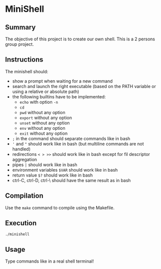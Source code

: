 # MiniShell
## Summary
The objective of this project is to create our own shell.
This is a 2 persons group project.
## Instructions
The minishell should:
* show a prompt when waiting for a new command
* search and launch the right executable (based on the PATH variable or using a relative or absolute path)
* the following builtins have to be implemented:
  * ```echo``` with option ```-n```
  * ```cd```
  * ```pwd``` without any option
  * ```export``` without any option
  * ```unset``` without any option
  * ```env``` without any option
  * ```exit``` without any option
* ```;``` in the command should separate commands like in bash
* ```'``` and ```"``` should work like in bash (but multiline commands are not handled)
* redirections ```< > >>``` should work like in bash except for fil descriptor aggregation
* pipes ```|``` should work like in bash
* environment variables ```$VAR``` should work like in bash
* return value ```$?``` should work like in bash
* ctrl-C, ctrl-D, ctrl-\ should have the same result as in bash
## Compilation
Use the ```make``` command to compile using the Makefile.
## Execution
```./minishell```
## Usage
Type commands like in a real shell terminal!
